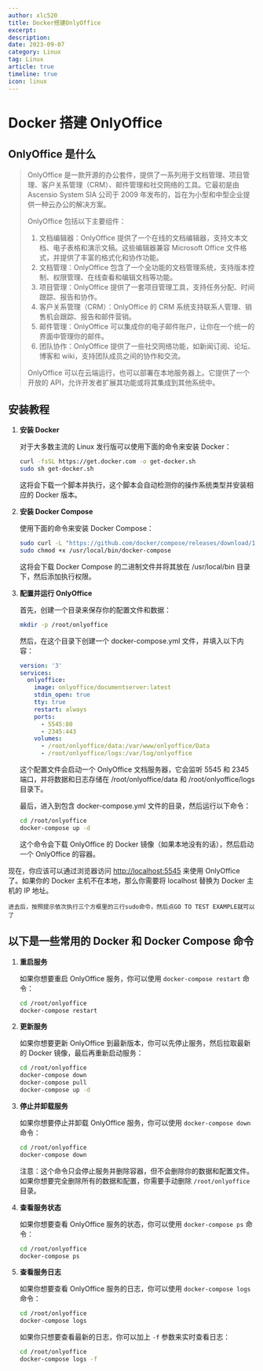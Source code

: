 ```yaml
---
author: xlc520
title: Docker搭建OnlyOffice
excerpt: 
description: 
date: 2023-09-07
category: Linux
tag: Linux
article: true
timeline: true
icon: linux
---
```


# Docker 搭建 OnlyOffice

## OnlyOffice 是什么

> OnlyOffice 是一款开源的办公套件，提供了一系列用于文档管理、项目管理、客户关系管理（CRM）、邮件管理和社交网络的工具。它最初是由
> Ascensio System SIA 公司于 2009 年发布的，旨在为小型和中型企业提供一种云办公的解决方案。
>
> OnlyOffice 包括以下主要组件：
>
> 1. 文档编辑器：OnlyOffice 提供了一个在线的文档编辑器，支持文本文档、电子表格和演示文稿。这些编辑器兼容 Microsoft Office
     文件格式，并提供了丰富的格式化和协作功能。
> 2. 文档管理：OnlyOffice 包含了一个全功能的文档管理系统，支持版本控制、权限管理、在线查看和编辑文档等功能。
> 3. 项目管理：OnlyOffice 提供了一套项目管理工具，支持任务分配、时间跟踪、报告和协作。
> 4. 客户关系管理（CRM）：OnlyOffice 的 CRM 系统支持联系人管理、销售机会跟踪、报告和邮件营销。
> 5. 邮件管理：OnlyOffice 可以集成你的电子邮件账户，让你在一个统一的界面中管理你的邮件。
> 6. 团队协作：OnlyOffice 提供了一些社交网络功能，如新闻订阅、论坛、博客和 wiki，支持团队成员之间的协作和交流。
>
> OnlyOffice 可以在云端运行，也可以部署在本地服务器上。它提供了一个开放的 API，允许开发者扩展其功能或将其集成到其他系统中。

## 安装教程

1. **安装 Docker**

   对于大多数主流的 Linux 发行版可以使用下面的命令来安装 Docker：

   ```bash
   curl -fsSL https://get.docker.com -o get-docker.sh
   sudo sh get-docker.sh
   ```

   这将会下载一个脚本并执行，这个脚本会自动检测你的操作系统类型并安装相应的 Docker 版本。

2. **安装 Docker Compose**

   使用下面的命令来安装 Docker Compose：

   ```bash
   sudo curl -L "https://github.com/docker/compose/releases/download/1.29.2/docker-compose-$(uname -s)-$(uname -m)" -o /usr/local/bin/docker-compose
   sudo chmod +x /usr/local/bin/docker-compose
   ```

   这将会下载 Docker Compose 的二进制文件并将其放在 /usr/local/bin 目录下，然后添加执行权限。

3. **配置并运行 OnlyOffice**

   首先，创建一个目录来保存你的配置文件和数据：

   ```bash
   mkdir -p /root/onlyoffice
   ```

   然后，在这个目录下创建一个 docker-compose.yml 文件，并填入以下内容：

   ```yaml
   version: '3'
   services:
     onlyoffice:
       image: onlyoffice/documentserver:latest
       stdin_open: true
       tty: true
       restart: always
       ports:
         - 5545:80
         - 2345:443
       volumes:
         - /root/onlyoffice/data:/var/www/onlyoffice/Data
         - /root/onlyoffice/logs:/var/log/onlyoffice
   ```

   这个配置文件会启动一个 OnlyOffice 文档服务器，它会监听 5545 和 2345 端口，并将数据和日志存储在 /root/onlyoffice/data 和
   /root/onlyoffice/logs 目录下。

   最后，进入到包含 docker-compose.yml 文件的目录，然后运行以下命令：

   ```bash
   cd /root/onlyoffice
   docker-compose up -d
   ```

   这个命令会下载 OnlyOffice 的 Docker 镜像（如果本地没有的话），然后启动一个 OnlyOffice 的容器。

现在，你应该可以通过浏览器访问 <http://localhost:5545> 来使用 OnlyOffice 了。如果你的 Docker 主机不在本地，那么你需要将
localhost 替换为 Docker 主机的 IP 地址。

```plain
进去后，按照提示依次执行三个方框里的三行sudo命令，然后点GO TO TEST EXAMPLE就可以了
```

## 以下是一些常用的 Docker 和 Docker Compose 命令

1. **重启服务**

   如果你想要重启 OnlyOffice 服务，你可以使用 `docker-compose restart` 命令：

   ```bash
   cd /root/onlyoffice
   docker-compose restart
   ```

2. **更新服务**

   如果你想要更新 OnlyOffice 到最新版本，你可以先停止服务，然后拉取最新的 Docker 镜像，最后再重新启动服务：

   ```bash
   cd /root/onlyoffice
   docker-compose down
   docker-compose pull
   docker-compose up -d
   ```

3. **停止并卸载服务**

   如果你想要停止并卸载 OnlyOffice 服务，你可以使用 `docker-compose down` 命令：

   ```bash
   cd /root/onlyoffice
   docker-compose down
   ```

   注意：这个命令只会停止服务并删除容器，但不会删除你的数据和配置文件。如果你想要完全删除所有的数据和配置，你需要手动删除 `/root/onlyoffice`
   目录。

4. **查看服务状态**

   如果你想要查看 OnlyOffice 服务的状态，你可以使用 `docker-compose ps` 命令：

   ```bash
   cd /root/onlyoffice
   docker-compose ps
   ```

5. **查看服务日志**

   如果你想要查看 OnlyOffice 服务的日志，你可以使用 `docker-compose logs` 命令：

   ```bash
   cd /root/onlyoffice
   docker-compose logs
   ```

   如果你只想要查看最新的日志，你可以加上 `-f` 参数来实时查看日志：

   ```bash
   cd /root/onlyoffice
   docker-compose logs -f
   ```
